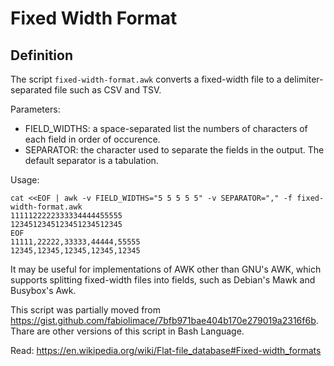 Fixed Width Format
==================================

Definition
----------------------------------


The script `fixed-width-format.awk` converts a fixed-width file to a delimiter-separated file such as CSV and TSV.

Parameters:

 *  FIELD_WIDTHS: a space-separated list the numbers of characters of each field in order of occurence.
 *  SEPARATOR: the character used to separate the fields in the output. The default separator is a tabulation.

Usage:

```
cat <<EOF | awk -v FIELD_WIDTHS="5 5 5 5 5" -v SEPARATOR="," -f fixed-width-format.awk 
1111122222333334444455555
1234512345123451234512345
EOF
11111,22222,33333,44444,55555
12345,12345,12345,12345,12345
```

It may be useful for implementations of AWK other than GNU's AWK, which supports splitting fixed-width files into fields, such as Debian's Mawk and Busybox's Awk.

This script was partially moved from <https://gist.github.com/fabiolimace/7bfb971bae404b170e279019a2316f6b>. Thare are other versions of this script in Bash Language.

Read: https://en.wikipedia.org/wiki/Flat-file_database#Fixed-width_formats



